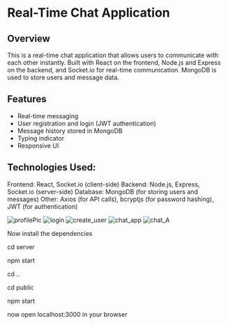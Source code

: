 # Real-Time Chat Application

## Overview
This is a real-time chat application that allows users to communicate with each other instantly. Built with React on the frontend, Node.js and Express on the backend, and Socket.io for real-time communication. MongoDB is used to store users and message data.
## Features
- Real-time messaging
- User registration and login (JWT authentication)
- Message history stored in MongoDB
- Typing indicator
- Responsive UI

## Technologies Used:

Frontend: React, Socket.io (client-side)
Backend: Node.js, Express, Socket.io (server-side)
Database: MongoDB (for storing users and messages)
Other: Axios (for API calls), bcryptjs (for password hashing), JWT (for authentication)


![profilePic](https://github.com/user-attachments/assets/daf5d2c2-05e2-4c39-b9d7-b9fe46183419)
![login](https://github.com/user-attachments/assets/7b0ab7d4-76ad-4832-94c0-f47e973c985e)
![create_user](https://github.com/user-attachments/assets/c11dffe5-7f36-4b15-af9f-adada23121bd)
![chat_app](https://github.com/user-attachments/assets/1de22a43-6de2-4957-abe0-4fcf5c76db57)
![chat_A](https://github.com/user-attachments/assets/10bdff89-8dc9-4dfe-92a1-e824538fe055)

Now install the dependencies

cd server

npm start

cd ..

cd public

npm start

now open localhost:3000 in your browser
